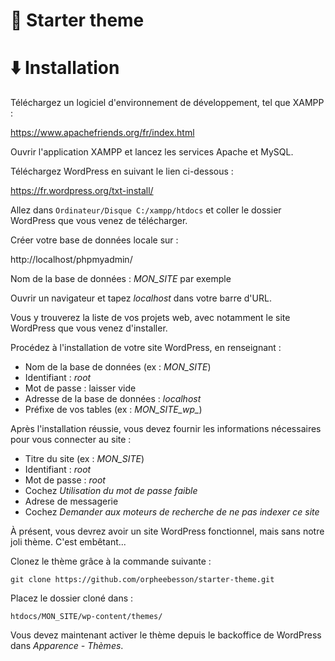 # :checkered_flag: Starter theme

# :arrow_down: Installation

Téléchargez un logiciel d'environnement de développement, tel que XAMPP :

https://www.apachefriends.org/fr/index.html

Ouvrir l'application XAMPP et lancez les services Apache et MySQL.

Téléchargez WordPress en suivant le lien ci-dessous :

https://fr.wordpress.org/txt-install/

Allez dans `Ordinateur/Disque C:/xampp/htdocs` et coller le dossier WordPress que vous venez de télécharger.

Créer votre base de données locale sur :

http://localhost/phpmyadmin/

Nom de la base de données : _MON\_SITE_ par exemple

Ouvrir un navigateur et tapez _localhost_ dans votre barre d'URL.

Vous y trouverez la liste de vos projets web, avec notamment le site WordPress que vous venez d'installer.

Procédez à l'installation de votre site WordPress, en renseignant :

* Nom de la base de données (ex : _MON\_SITE_)
* Identifiant : _root_
* Mot de passe : laisser vide
* Adresse de la base de données : _localhost_
* Préfixe de vos tables (ex : _MON\_SITE\_wp\__)

Après l'installation réussie, vous devez fournir les informations nécessaires pour vous connecter au site :

* Titre du site (ex : _MON\_SITE_)
* Identifiant : _root_
* Mot de passe : _root_
* Cochez _Utilisation du mot de passe faible_
* Adrese de messagerie
* Cochez _Demander aux moteurs de recherche de ne pas indexer ce site_

À présent, vous devrez avoir un site WordPress fonctionnel, mais sans notre joli thème. C'est embêtant...

Clonez le thème grâce à la commande suivante :

`git clone https://github.com/orpheebesson/starter-theme.git`

Placez le dossier cloné dans :

`htdocs/MON_SITE/wp-content/themes/`

Vous devez maintenant activer le thème depuis le backoffice de WordPress dans _Apparence - Thèmes_.
